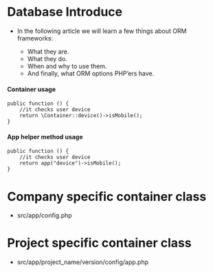 # Database Introduce
* In the following article we will learn a few things about ORM frameworks:

  * What they are.
  * What they do.
  * When and why to use them.
  * And finally, what ORM options PHP’ers have.




#### Container usage

```
public function () {
    //it checks user device
    return \Container::device()->isMobile();
}

```

#### App helper method usage

```
public function () {
    //it checks user device
    return app("device")->isMobile();
}

```


# Company specific container class
* src/app/config.php

# Project specific container class
* src/app/project_name/version/config/app.php
